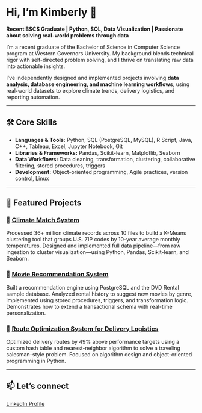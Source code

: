# Hi, I’m Kimberly 👋  
**Recent BSCS Graduate | Python, SQL, Data Visualization | Passionate about solving real-world problems through data**

I’m a recent graduate of the Bachelor of Science in Computer Science program at Western Governors University. My background blends technical rigor with self-directed problem solving, and I thrive on translating raw data into actionable insights.

I’ve independently designed and implemented projects involving **data analysis, database engineering, and machine learning workflows**, using real-world datasets to explore climate trends, delivery logistics, and reporting automation.

---

## 🛠️ Core Skills
- **Languages & Tools:** Python, SQL (PostgreSQL, MySQL), R Script, Java, C++, Tableau, Excel, Jupyter Notebook, Git
- **Libraries & Frameworks:** Pandas, Scikit-learn, Matplotlib, Seaborn
- **Data Workflows:** Data cleaning, transformation, clustering, collaborative filtering, stored procedures, triggers
- **Development:** Object-oriented programming, Agile practices, version control, Linux

---

## 📌 Featured Projects
### 📍 [Climate Match System](https://github.com/Not-Your-Mother/Climate-Match-System.git)
Processed 36+ million climate records across 10 files to build a K-Means clustering tool that groups U.S. ZIP codes by 10-year average monthly temperatures. Designed and implemented full data pipeline—from raw ingestion to cluster visualization—using Python, Pandas, Scikit-learn, and Seaborn.

### 📍 [Movie Recommendation System](https://github.com/Not-Your-Mother/Movie-Recommendation-System.git)
Built a recommendation engine using PostgreSQL and the DVD Rental sample database. Analyzed rental history to suggest new movies by genre, implemented using stored procedures, triggers, and transformation logic. Demonstrates how to extend a transactional schema with real-time personalization.

### 📍 [Route Optimization System for Delivery Logistics](https://github.com/Not-Your-Mother/Route-Optimization-System.git)
Optimized delivery routes by 49% above performance targets using a custom hash table and nearest-neighbor algorithm to solve a traveling salesman–style problem. Focused on algorithm design and object-oriented programming in Python.

---

## 📫 Let’s connect 
[LinkedIn Profile](https://www.linkedin.com/in/kimberly-d/)


